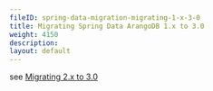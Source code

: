 ```yaml
---
fileID: spring-data-migration-migrating-1-x-3-0
title: Migrating Spring Data ArangoDB 1.x to 3.0
weight: 4150
description: 
layout: default
---
```

see [Migrating 2.x to 3.0](spring-data-migration-migrating-2-x-3-0)
